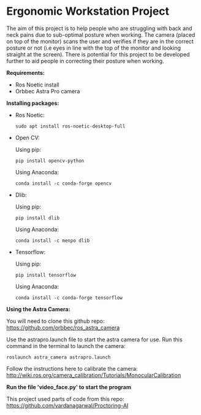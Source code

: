 # Ergonomic Workstation Project

The aim of this project is to help people who are struggling with back and neck pains due to sub-optimal posture when working. The camera (placed on top of the monitor) scans the user and verifies if they are in the correct posture or not (i.e eyes in line with the top of the monitor and looking straight at the screen). There is potential for this project to be developed further to aid people in correcting their posture when working.

**Requirements:**
- Ros Noetic install
- Orbbec Astra Pro camera 

**Installing packages:**

- Ros Noetic:
  
  ```
  sudo apt install ros-noetic-desktop-full
  ```
- Open CV:

  Using pip:
  ```
  pip install opencv-python
  ```
  Using Anaconda:
  ```
  conda install -c conda-forge opencv
  ```
- Dlib:

  Using pip:
  ```
  pip install dlib
  ```
  Using Anaconda:
  ```
  conda install -c menpo dlib
  ```
- Tensorflow:
  
  Using pip:
  ```
  pip install tensorflow
  ```
  
  Using Anaconda:
  ```
  conda install -c conda-forge tensorflow
  ```

**Using the Astra Camera:**

You will need to clone this github repo: https://github.com/orbbec/ros_astra_camera

Use the astrapro.launch file to start the astra camera for use. Run this command in the terminal to launch the camera:
```
roslaunch astra_camera astrapro.launch
```

Follow the instructions here to calibrate the camera: http://wiki.ros.org/camera_calibration/Tutorials/MonocularCalibration


**Run the file 'video_face.py' to start the program**


This project used parts of code from this repo: https://github.com/vardanagarwal/Proctoring-AI
  
  
